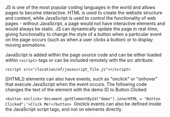 JS is one of the most popular coding languages in the world and allows pages to become interactive. HTML is used to create the website structure and content, while JavaScript is used to control the functionality of web pages - without JavaScript, a page would not have interactive elements and would always be static. JS can dynamically update the page in real-time, giving functionality to change the style of a button when a particular event on the page occurs (such as when a user clicks a button) or to display moving animations.

JavaScript is added within the page source code and can be either loaded within `<script>` tags or can be included remotely with the src attribute:

`<script src="/location/of/javascript_file.js"></script>`

[[HTML]] elements can also have events, such as "onclick" or "onhover" that execute JavaScript when the event occurs. The following code changes the text of the element with the demo ID to Button Clicked: 

`<button onclick='document.getElementById("demo").innerHTML = "Button Clicked";'>Click Me!</button>` 
 Onclick events can also be defined inside the JavaScript script tags, and not on elements directly.